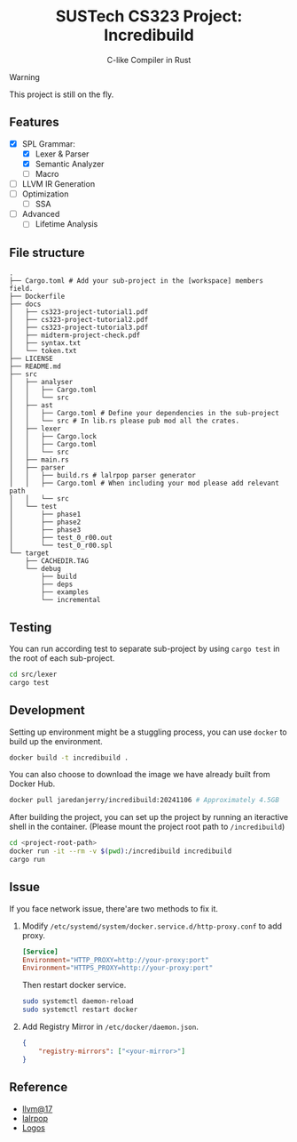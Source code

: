 <div align=center>

# SUSTech CS323 Project: Incredibuild

C-like Compiler in Rust

</div>

> [!WARNING]
> This project is still on the fly.

## Features

- [x] SPL Grammar:
    - [x] Lexer & Parser
    - [x] Semantic Analyzer
    - [ ] Macro
- [ ] LLVM IR Generation
- [ ] Optimization
    - [ ] SSA
- [ ] Advanced
    - [ ] Lifetime Analysis

## File structure

```
.
├── Cargo.toml # Add your sub-project in the [workspace] members field.
├── Dockerfile
├── docs
│   ├── cs323-project-tutorial1.pdf
│   ├── cs323-project-tutorial2.pdf
│   ├── cs323-project-tutorial3.pdf
│   ├── midterm-project-check.pdf
│   ├── syntax.txt
│   └── token.txt
├── LICENSE
├── README.md
├── src
│   ├── analyser
│   │   ├── Cargo.toml
│   │   └── src
│   ├── ast
│   │   ├── Cargo.toml # Define your dependencies in the sub-project
│   │   └── src # In lib.rs please pub mod all the crates.
│   ├── lexer
│   │   ├── Cargo.lock
│   │   ├── Cargo.toml
│   │   └── src
│   ├── main.rs
│   ├── parser
│   │   ├── build.rs # lalrpop parser generator
│   │   ├── Cargo.toml # When including your mod please add relevant path
│   │   └── src
│   └── test
│       ├── phase1
│       ├── phase2
│       ├── phase3
│       ├── test_0_r00.out
│       └── test_0_r00.spl
└── target
    ├── CACHEDIR.TAG
    └── debug
        ├── build
        ├── deps
        ├── examples
        └── incremental
```

## Testing

You can run according test to separate sub-project by using `cargo test` in the root of each sub-project.

```bash
cd src/lexer
cargo test
```

## Development

Setting up environment might be a stuggling process, you can use `docker` to build up the environment.

```bash
docker build -t incredibuild .
```

You can also choose to download the image we have already built from Docker Hub.

```bash
docker pull jaredanjerry/incredibuild:20241106 # Approximately 4.5GB
```

After building the project, you can set up the project by running an iteractive shell in the container. (Please mount the project root path to `/incredibuild`)

```bash
cd <project-root-path>
docker run -it --rm -v $(pwd):/incredibuild incredibuild
cargo run
```

## Issue
If you face network issue, there'are two methods to fix it.

1. Modify `/etc/systemd/system/docker.service.d/http-proxy.conf` to add proxy.

    ```conf
    [Service]
    Environment="HTTP_PROXY=http://your-proxy:port"
    Environment="HTTPS_PROXY=http://your-proxy:port"
    ```

    Then restart docker service.

    ```bash
    sudo systemctl daemon-reload
    sudo systemctl restart docker
    ```

2. Add Registry Mirror in `/etc/docker/daemon.json`.

    ```json
    {
        "registry-mirrors": ["<your-mirror>"]
    }
    ```

## Reference

- [llvm@17](https://llvm.org/)
- [lalrpop](https://github.com/lalrpop/lalrpop)
- [Logos](https://github.com/maciejhirsz/logos)
